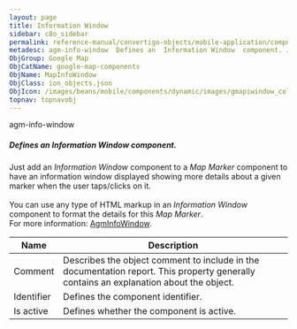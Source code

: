 ```yaml
---
layout: page
title: Information Window
sidebar: c8o_sidebar
permalink: reference-manual/convertigo-objects/mobile-application/components/google-map-components/information-window/
metadesc: agm-info-window  Defines an  Information Window  component. Just add an  Information Window  component to a  Map Marker  component to have an informat
ObjGroup: Google Map
ObjCatName: google-map-components
ObjName: MapInfoWindow
ObjClass: ion_objects.json
ObjIcon: /images/beans/mobile/components/dynamic/images/gmapiwindow_color_32x32.png
topnav: topnavobj
---
```

agm-info-window<br/>

##### Defines an <i>Information Window</i> component.<br/>
Just add an <i>Information Window</i> component to a <i>Map Marker</i> component to have an information window displayed showing more details about a given marker when the user taps/clicks on it.<br/>
<br/>
You can use any type of HTML markup in an <i>Information Window</i> component to format the details for this <i>Map Marker</i>.<br/>
 For more information: <a href='https://angular-maps.com/api-docs/agm-core/components/AgmInfoWindow.html' target='_blank'>AgmInfoWindow</a>.

Name | Description 
--- | ---
Comment | Describes the object comment to include in the documentation report.  This property generally contains an explanation about the object. 
Identifier | Defines the component identifier.  
Is active | Defines whether the component is active. 

